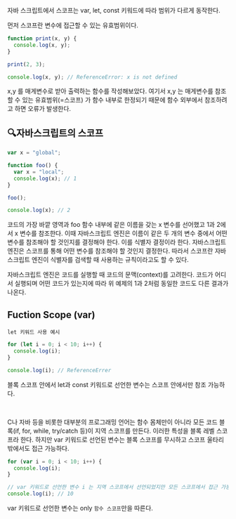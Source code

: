 자바 스크립트에서 스코프는 var, let, const 키워드에 따라 범위가 다르게 동작한다.

먼저 스코프란 변수에 접근할 수 있는 유효범위이다.

```js
function print(x, y) {
  console.log(x, y);
}

print(2, 3);

console.log(x, y); // ReferenceError: x is not defined
```

x,y 를 매게변수로 받아 출력하는 함수를 작성해보았다. 여기서 x,y 는 매게변수를 참조할 수 있는 유효범위(=스코프) 가 함수 내부로 한정되기 때문에 함수 외부에서 참조하려고 하면 오류가 발생한다.

## 🔍자바스크립트의 스코프

```js
var x = "global";

function foo() {
  var x = "local";
  console.log(x); // 1
}

foo();

console.log(x); // 2
```

코드의 가장 바깥 영역과 foo 함수 내부에 같은 이름을 갖는 x 변수를 선어했고 1과 2에서 x 변수를 참조한다. 이때 자바스크립트 엔진은 이름이 같은 두 개의 변수 중에서 어떤 변수를 참조해야 할 것인지를 결정해야 한다. 이를 식별자 결정이라 한다. 자바스크립트 엔진은 스코프를 통해 어떤 변수를 참조해야 할 것인지 결정한다. 따라서 스코프란 자바스크립트 엔진이 식별자를 검색할 때 사용하는 규칙이라고도 할 수 있다.

자바스크립트 엔진은 코드를 실행할 때 코드의 문맥(context)를 고려한다. 코드가 어디서 실행되며 어떤 코드가 있는지에 따라 위 예제의 1과 2처럼 동일한 코드도 다른 결과가 나온다.

## Fuction Scope (var)

`let 키워드 사용 예시`

```js
for (let i = 0; i < 10; i++) {
  console.log(i);
}

console.log(i); // ReferenceErrer
```

블록 스코프 안에서 let과 const 키워드로 선언한 변수는 스코프 안에서만 참조 가능하다.

<br>

C나 자바 등을 비롯한 대부분의 프로그래밍 언어는 함수 몸체만이 아니라 모든 코드 블록(if, for, while, try/catch 등)이 지역 스코프를 만든다. 이러한 특성을 블록 레벨 스코프라 한다. 하지만 var 키워드로 선언된 변수는 블록 스코프를 무시하고 스코프 울타리 밖에서도 접근 가능하다.

```js
for (var i = 0; i < 10; i++) {
  console.log(i);
}

// var 키워드로 선언한 변수 i 는 지역 스코프에서 선언되었지만 모든 스코프에서 접근 가능하다.
console.log(i); // 10
```

var 키워드로 선언한 변수는 only `함수 스코프`만을 따른다.
